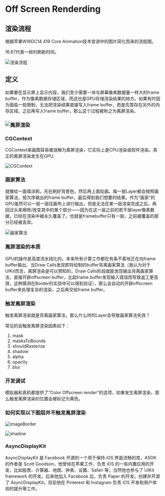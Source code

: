 # Off Screen Renderding 

## 渲染流程

根据苹果WWDC14 419 Core Animation技术宣讲中的图片简化而来的流程图。

16.67代表一帧的刷新时间。

![渲染流程](/Users/icbc_app_2/Desktop/技术分享-offScreenRendering/渲染流程.png)
## 定义

如果要在显示屏上显示内容，我们至少需要一块与屏幕像素数据量一样大的frame buffer，作为像素数据存储区域，而这也是GPU存储渲染结果的地方。如果有时因为面临一些限制，无法把渲染结果直接写入frame buffer，而是先暂存在另外的内存区域，之后再写入frame buffer，那么这个过程被称之为离屏渲染。

### ![离屏渲染](/Users/icbc_app_2/Desktop/技术分享-offScreenRendering/离屏渲染.png)

### CGContext

CGContext来画图容易被误解为离屏渲染，它实际上是CPU渲染或软件渲染。真正的离屏渲染发生在GPU.

![CGContext](/Users/icbc_app_2/Desktop/技术分享-offScreenRendering/CGContext.png)

### 画家算法

就像给一面墙涂鸦，先在刷好背景色，然后再上面绘画。每一层Layer都会按照画家算法，按次序输出的frame buffer，最后得到我们想要的结果。作为“画家”的GPU虽然可以一层一层往画布上进行输出，但是无法在某一层渲染完成之后，再回过头来擦除/改变其中的某个部分——因为在这一层之前的若干层layer像素数据，已经在渲染中被永久覆盖了。也就是framebuffer只有一层，之前被覆盖的部分已经被丢弃。

![画家算法](/Users/icbc_app_2/Desktop/技术分享-offScreenRendering/画家算法.png)

### 离屏渲染的本质

GPU的操作是高度流水线化的。本来所有计算工作都在有条不紊地正在向frame buffer输出。当Draw Calls发现即将绘制的buffer背离画家算法（我认为对于UIKit而言，离屏渲染是可以预知的，Draw Calls阶段就能发现输出背离画家算法，直接开辟offscreen buffer，比起frame buffer发现输入错误而导致返工更高效，这种猜测在Border的实验中可以得到验证），那么会自动的开辟offscreen buffer来处理复杂的渲染，之后再交给frame buffer。

### 触发离屏渲染

触发离屏渲染就是背离画家算法，那么什么样的Layer会导致画家算法失效？

常见的会触发离屏渲染因素如下：

1. mask 
2. masksToBounds 
3. shouldRasterize 
4. shadow 
5. alpha  
6. opacity 
7. blur 

### 开发调试

模拟器和真机都提供了“Color Offscreen render”的选项，如果发生离屏渲染，那么触发离屏渲染的位置会被标记为黄色。

### 如何实现以下图层并不触发离屏渲染

![imageBorder](/Users/icbc_app_2/Desktop/技术分享-offScreenRendering/imageBorder.jpg)

![shadow](/Users/icbc_app_2/Desktop/技术分享-offScreenRendering/shadow.jpeg)

### **AsyncDisplayKit**

AsyncDisplayKit 是 Facebook 开源的一个用于保持 iOS 界面流畅的库，ASDK 的作者是 Scott Goodson，他曾经在苹果工作，负责 iOS 的一些内置应用的开发，比如股票、计算器、地图、钟表、设置、Safari 等，当然他也参与了 UIKit framework 的开发。后来他加入 Facebook 后，负责 Paper 的开发，创建并开源了 AsyncDisplayKit。目前他在 Pinterest 和 Instagram 负责 iOS 开发和用户体验的提升等工作。


